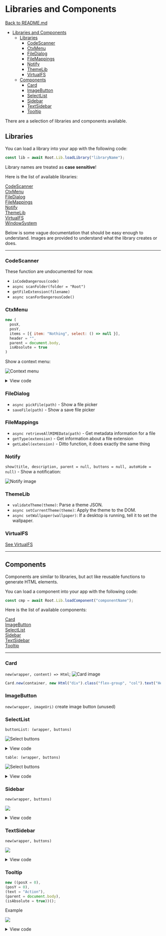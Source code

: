 # Libraries and Components

[Back to README.md](README.md)

- [Libraries and Components](#libraries-and-components)
  - [Libraries](#libraries)
    - [CodeScanner](#codescanner)
    - [CtxMenu](#ctxmenu)
    - [FileDialog](#filedialog)
    - [FileMappings](#filemappings)
    - [Notify](#notify)
    - [ThemeLib](#themelib)
    - [VirtualFS](#virtualfs)
  - [Components](#components)
    - [Card](#card)
    - [ImageButton](#imagebutton)
    - [SelectList](#selectlist)
    - [Sidebar](#sidebar)
    - [TextSidebar](#textsidebar)
    - [Tooltip](#tooltip)

There are a selection of libraries and components available.

## Libraries

You can load a library into your app with the following code:

```js
const lib = await Root.Lib.loadLibrary("libraryName");
```

Library names are treated as **case sensitive**!

Here is the list of available libraries:

[CodeScanner](#codescanner)  
[CtxMenu](#ctxmenu)  
[FileDialog](#filedialog)  
[FileMappings](#filemappings)  
[Notify](#notify)  
[ThemeLib](#themelib)  
[VirtualFS](virtualFS.md)  
[WindowSystem](README.md#example-app-code)

Below is some vague documentation that should be easy enough to understand. Images are provided to understand what the library creates or does.

---

### CodeScanner

These function are undocumented for now.

- `isCodeDangerous(code)`
- `async scanFolder(folder = "Root")`
- `getFileExtension(filename)`
- `async scanForDangerousCode()`

### CtxMenu

```js
new (
  posX,
  posY,
  items = [{ item: "Nothing", select: () => null }],
  header = "",
  parent = document.body,
  isAbsolute = true
)
```

Show a context menu:

![Context menu](./images/ctxMenu.png)

<details>

<summary>View code</summary>

```js
const ctxMenu = await Root.Lib.loadLibrary("CtxMenu");

ctxMenu.new(e.clientX, e.clientY, [
  {
    item: Root.Lib.getString("refresh"),
    async select() { ... },
  },
  {
    item: Root.Lib.getString("systemApp_FileManager"),
    async select() { ... },
  },
  {
    item: Root.Lib.getString("systemApp_Settings"),
    async select() { ... },
  },
]);
```

</details>

### FileDialog

- `async pickFile(path)` - Show a file picker
- `saveFile(path)` - Show a save file picker

### FileMappings

- `async retrieveAllMIMEData(path)` - Get metadata information for a file
- `getType(extension)` - Get information about a file extension
- `getLabel(extension)` - Ditto function, it does exactly the same thing

### Notify

`show(title, description, parent = null, buttons = null, autoHide = null)` - Show a notification:

![Notify image](./images/notify.png)

### ThemeLib

- `validateTheme(theme)`: Parse a theme JSON.
- `async setCurrentTheme(theme)`: Apply the theme to the DOM.
- `async setWallpaper(wallpaper)`: If a desktop is running, tell it to set the wallpaper.

### VirtualFS

[See VirtualFS](virtualFS.md)

---

## Components

Components are similar to libraries, but act like reusable functions to generate HTML elements.

You can load a component into your app with the following code:

```js
const cmp = await Root.Lib.loadComponent("componentName");
```

Here is the list of available components:

[Card](#card)  
[ImageButton](#imagebutton)  
[SelectList](#selectlist)  
[Sidebar](#sidebar)  
[TextSidebar](#textsidebar)  
[Tooltip](#tooltip)

---

### Card

`new(wrapper, content) => Html`;
![Card image](./images/card.png)

```js
Card.new(container, new Html("div").class("flex-group", "col").text("Hello!"));
```

### ImageButton

`new(wrapper, imageUri)` create image button (unused)

### SelectList

`buttonList: (wrapper, buttons)`

![Select buttons](./images/selectList_row.png)

<details>

<summary>View code</summary>

```js
const SelectList = await Root.Lib.loadComponent("SelectList");

// . . .

const list = SelectList.buttonList(container, [
  {
    html: "Option 1",
    onclick: () => Root.Modal.alert("Option 1 clicked!"),
  },
  {
    html: "Option 2",
    onclick: () => Root.Modal.alert("Option 2 clicked!"),
  },
  // ...
]);
```

</details>

`table: (wrapper, buttons)`

![Select buttons](./images/selectList_table.png)

<details>

<summary>View code</summary>

```js
const SelectList = await Root.Lib.loadComponent("SelectList");

// . . .

const list = SelectList.table(container, [
  {
    html: "Option 1",
    onclick: () => Root.Modal.alert("Option 1 clicked!"),
  },
  {
    html: "Option 2",
    onclick: () => Root.Modal.alert("Option 2 clicked!"),
  },
  // ...
]);
```

</details>

### Sidebar

`new(wrapper, buttons)`

![](./images/sidebar.png)

<details>

<summary>View code</summary>

```js
const Sidebar = await Root.Lib.loadComponent("Sidebar");

Sidebar.new(sidebarWrapper, [
  {
    onclick: () => { ... },
    html: Root.Lib.icons.newFile,
    title: Root.Lib.getString("action_newDocument"),
  },
  {
    onclick: () => { ... },
    html: Root.Lib.icons.openFolder,
    title: Root.Lib.getString("action_openDocument"),
  },
  {
    onclick: () => { ... },
    html: Root.Lib.icons.save,
    title: Root.Lib.getString("action_save"),
  },
  {
    onclick: () => { ... },
    html: Root.Lib.icons.saveAll,
    title: Root.Lib.getString("action_saveAs"),
  },
  {
    style: {
      "margin-top": "auto",
    },
    onclick: () => { ... },
    html: Root.Lib.icons.help,
    title: Root.Lib.getString("appHelp"),
  },
]);
```

</details>

### TextSidebar

`new(wrapper, buttons)`

![](./images/textSidebar.png)

<details>

<summary>View code</summary>

```js
TextSidebar.new(wrapper, [
  {
    icon: Root.Lib.icons.cpu,
    text: Root.Lib.getString("system"),
    title: Root.Lib.getString("system"),
    onclick() {
      pages.system();
    },
  },
  {
    icon: Root.Lib.icons.users,
    text: Root.Lib.getString("account"),
    title: Root.Lib.getString("account"),
    onclick() {
      pages.account();
    },
  },
  {
    icon: Root.Lib.icons.brush,
    text: Root.Lib.getString("appearance"),
    title: Root.Lib.getString("appearance"),
    onclick() {
      pages.appearance();
    },
  },
  {
    icon: Root.Lib.icons.wifiConnected,
    text: Root.Lib.getString("network"),
    title: Root.Lib.getString("network"),
    onclick() {
      pages.network();
    },
  },
  {
    icon: Root.Lib.icons.application,
    text: Root.Lib.getString("applications"),
    title: Root.Lib.getString("applications"),
    onclick() {
      pages.applications();
    },
  },
  {
    icon: Root.Lib.icons.shield,
    text: Root.Lib.getString("security"),
    title: Root.Lib.getString("security"),
    onclick() {
      pages.security();
    },
  },
]);
```

</details>

### Tooltip

```js
new ((posX = 0),
(posY = 0),
(text = "Action"),
(parent = document.body),
(isAbsolute = true))();
```

Example

![](./images/tooltip.png)

<details>

<summary>View code</summary>

```js
const Tooltip = await Root.Lib.loadComponent("Tooltip");

const bcr = button.elm.getBoundingClientRect();

Tooltip.new(
  bcr.left + bcr.width / 2,
  bcr.bottom - 36,
  "Example",
  document.body,
  true
);
```

</details>

